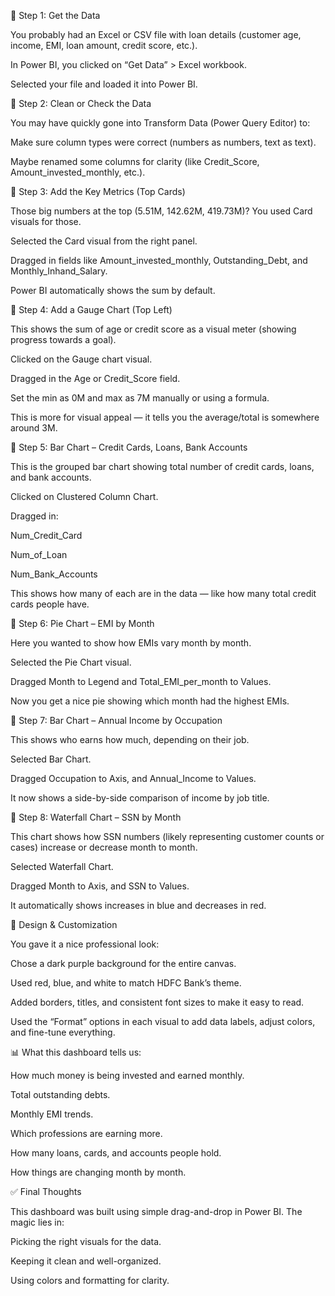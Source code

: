 🔹 Step 1: Get the Data

You probably had an Excel or CSV file with loan details (customer age, income, EMI, loan amount, credit score, etc.).

In Power BI, you clicked on “Get Data” > Excel workbook.

Selected your file and loaded it into Power BI.

🔹 Step 2: Clean or Check the Data

You may have quickly gone into Transform Data (Power Query Editor) to:

Make sure column types were correct (numbers as numbers, text as text).

Maybe renamed some columns for clarity (like Credit_Score, Amount_invested_monthly, etc.).

🔹 Step 3: Add the Key Metrics (Top Cards)

Those big numbers at the top (5.51M, 142.62M, 419.73M)? You used Card visuals for those.

Selected the Card visual from the right panel.

Dragged in fields like Amount_invested_monthly, Outstanding_Debt, and Monthly_Inhand_Salary.

Power BI automatically shows the sum by default.

🔹 Step 4: Add a Gauge Chart (Top Left)

This shows the sum of age or credit score as a visual meter (showing progress towards a goal).

Clicked on the Gauge chart visual.

Dragged in the Age or Credit_Score field.

Set the min as 0M and max as 7M manually or using a formula.

This is more for visual appeal — it tells you the average/total is somewhere around 3M.

🔹 Step 5: Bar Chart – Credit Cards, Loans, Bank Accounts

This is the grouped bar chart showing total number of credit cards, loans, and bank accounts.

Clicked on Clustered Column Chart.

Dragged in:

Num_Credit_Card

Num_of_Loan

Num_Bank_Accounts

This shows how many of each are in the data — like how many total credit cards people have.

🔹 Step 6: Pie Chart – EMI by Month

Here you wanted to show how EMIs vary month by month.

Selected the Pie Chart visual.

Dragged Month to Legend and Total_EMI_per_month to Values.

Now you get a nice pie showing which month had the highest EMIs.

🔹 Step 7: Bar Chart – Annual Income by Occupation

This shows who earns how much, depending on their job.

Selected Bar Chart.

Dragged Occupation to Axis, and Annual_Income to Values.

It now shows a side-by-side comparison of income by job title.

🔹 Step 8: Waterfall Chart – SSN by Month

This chart shows how SSN numbers (likely representing customer counts or cases) increase or decrease month to month.

Selected Waterfall Chart.

Dragged Month to Axis, and SSN to Values.

It automatically shows increases in blue and decreases in red.

🎨 Design & Customization

You gave it a nice professional look:

Chose a dark purple background for the entire canvas.

Used red, blue, and white to match HDFC Bank’s theme.

Added borders, titles, and consistent font sizes to make it easy to read.

Used the “Format” options in each visual to add data labels, adjust colors, and fine-tune everything.

📊 What this dashboard tells us:

How much money is being invested and earned monthly.

Total outstanding debts.

Monthly EMI trends.

Which professions are earning more.

How many loans, cards, and accounts people hold.

How things are changing month by month.

✅ Final Thoughts

This dashboard was built using simple drag-and-drop in Power BI. The magic lies in:

Picking the right visuals for the data.

Keeping it clean and well-organized.

Using colors and formatting for clarity.
